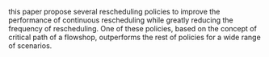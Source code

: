 
this paper propose several rescheduling policies to improve the performance of continuous rescheduling while greatly reducing the frequency of rescheduling.
One of these policies, based on the concept of critical path of a flowshop, outperforms the rest of policies for a wide range of scenarios.
